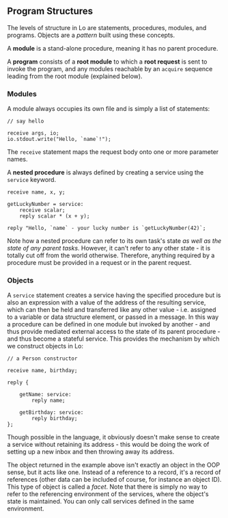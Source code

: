 ## Program Structures

The levels of structure in Lo are statements, procedures, modules, and programs. Objects are a *pattern* built using these concepts.

A **module** is a stand-alone procedure, meaning it has no parent procedure.

A **program** consists of a **root module** to which a **root request** is sent to invoke the program, and any modules reachable by an `acquire` sequence leading from the root module (explained below).

### Modules

A module always occupies its own file and is simply a list of statements:

```
// say hello

receive args, io;
io.stdout.write("Hello, `name`!");
```
The `receive` statement maps the request body onto one or more parameter names.

A **nested procedure** is always defined by creating a service using the `service` keyword.

```
receive name, x, y;

getLuckyNumber = service:
    receive scalar;
	reply scalar * (x + y);
	
reply "Hello, `name` - your lucky number is `getLuckyNumber(42)`;
```

Note how a nested procedure can refer to its own task's state *as well as the state of any parent tasks*. However, it can't refer to any other state - it is totally cut off from the world otherwise. Therefore, anything required by a procedure must be provided in a request or in the parent request.

### Objects

A `service` statement creates a service having the specified procedure but is also an expression with a value of the address of the resulting service, which can then be held and transferred like any other value - i.e. assigned to a variable or data structure element, or passed in a message. In this way a procedure can be defined in one module but invoked by another - and thus provide mediated external access to the state of its parent procedure - and thus become a stateful service. This provides the mechanism by which we construct objects in Lo:

```
// a Person constructor

receive name, birthday;

reply {

    getName: service:
	    reply name;
	    
	getBirthday: service:
	    reply birthday;
};
```

Though possible in the language, it obviously doesn't make sense to create a service without retaining its address - this would be doing the work of setting up a new inbox and then throwing away its address.

The object returned in the example above isn't exactly an object in the OOP sense, but it acts like one.  Instead of a reference to a record, it's a record of references (other data can be included of course, for instance an object ID). This type of object is called a *facet*. Note that there is simply no way to refer to the referencing environment of the services, where the object's state is maintained. You can only call services defined in the same environment.

